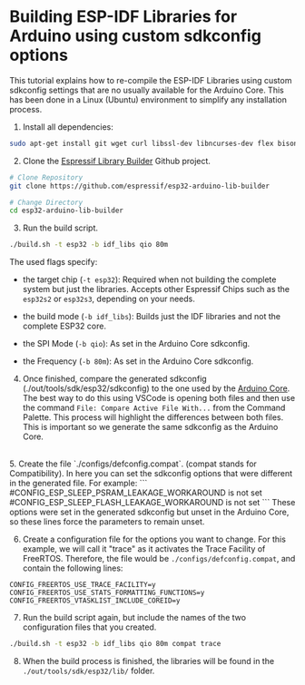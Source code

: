# Building ESP-IDF Libraries for Arduino using custom sdkconfig options

This tutorial explains how to re-compile the ESP-IDF Libraries using custom sdkconfig settings that are no usually available for the Arduino Core.
This has been done in a Linux (Ubuntu) environment to simplify any installation process.

1. Install all dependencies:

``` bash
sudo apt-get install git wget curl libssl-dev libncurses-dev flex bison gperf python python-pip python-setuptools python-serial python-click python-cryptography python-future python-pyparsing python-pyelftools cmake ninja-build ccache jq
```

2. Clone the [Espressif Library Builder](https://github.com/espressif/esp32-arduino-lib-builder) Github project.

``` bash
# Clone Repository
git clone https://github.com/espressif/esp32-arduino-lib-builder

# Change Directory
cd esp32-arduino-lib-builder
```

3. Run the build script.

``` bash
./build.sh -t esp32 -b idf_libs qio 80m
```

The used flags specify:
- the target chip (`-t esp32`): Required when not building the complete system but just the libraries. Accepts other Espressif Chips such as the `esp32s2` or `esp32s3`, depending on your needs.

- the build mode (`-b idf_libs`): Builds just the IDF libraries and not the complete ESP32 core.

- the SPI Mode (`-b qio`): As set in the Arduino Core sdkconfig.

- the Frequency (`-b 80m`): As set in the Arduino Core sdkconfig.

4. Once finished, compare the generated sdkconfig (./out/tools/sdk/esp32/sdkconfig) to the one used by the [Arduino Core](https://github.com/espressif/arduino-esp32/blob/master/tools/sdk/esp32/sdkconfig). The best way to do this using VSCode is opening both files and then use the command `File: Compare Active File With...` from the Command Palette.
This process will highlight the differences between both files. This is important so we generate the same sdkconfig as the Arduino Core.
<br>
5. Create the file `./configs/defconfig.compat`. (compat stands for Compatibility). In here you can set the sdkconfig options that were different in the generated file. For example:
```
#CONFIG_ESP_SLEEP_PSRAM_LEAKAGE_WORKAROUND is not set
#CONFIG_ESP_SLEEP_FLASH_LEAKAGE_WORKAROUND is not set
```
These options were set in the generated sdkconfig but unset in the Arduino Core, so these lines force the parameters to remain unset.

6. Create a configuration file for the options you want to change. For this example, we will call it "trace" as it activates the Trace Facility of FreeRTOS. Therefore, the file would be `./configs/defconfig.compat`, and contain the following lines:
```
CONFIG_FREERTOS_USE_TRACE_FACILITY=y
CONFIG_FREERTOS_USE_STATS_FORMATTING_FUNCTIONS=y
CONFIG_FREERTOS_VTASKLIST_INCLUDE_COREID=y
```

7. Run the build script again, but include the names of the two configuration files that you created.

``` bash
./build.sh -t esp32 -b idf_libs qio 80m compat trace
```

8. When the build process is finished, the libraries will be found in the `./out/tools/sdk/esp32/lib/` folder.